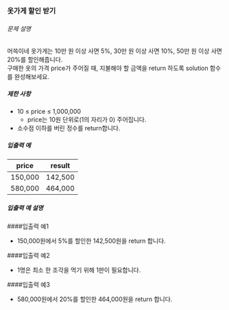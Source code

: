 ### 옷가게 할인 받기

###### 문제 설명

머쓱이네 옷가게는 10만 원 이상 사면 5%, 30만 원 이상 사면 10%, 50만 원 이상 사면 20%를 할인해줍니다.  
구매한 옷의 가격 price가 주어질 때, 지불해야 할 금액을 return 하도록 solution 함수를 완성해보세요.

##### 제한 사항

- 10 ≤ price ≤ 1,000,000
   - price는 10원 단위로(1의 자리가 0) 주어집니다.
- 소수점 이하를 버린 정수를 return합니다.

##### 입출력 예

| price   | result  |
|---------|---------|
| 150,000 | 142,500 |
| 580,000 | 464,000 |

##### 입출력 예 설명
####입출력 예1
- 150,000원에서 5%를 할인한 142,500원을 return 합니다.

####입출력 예2
- 1명은 최소 한 조각을 먹기 위해 1판이 필요합니다.

####입출력 예3
- 580,000원에서 20%를 할인한 464,000원을 return 합니다.
